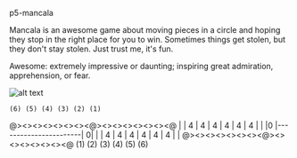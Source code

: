 p5-mancala

Mancala is an awesome game about moving pieces in a circle and hoping they stop in the right place for
you to win. Sometimes things get stolen, but they don't stay stolen. Just trust me, it's fun.

Awesome: extremely impressive or daunting; inspiring great admiration, apprehension, or fear.

![alt text](https://thumbs.dreamstime.com/z/awesome-word-cloud-explosion-background-51481417.jpg)


    (6) (5) (4) (3) (2) (1)
@><><><><><><><@><><><><><><><@
|  | 4 | 4 | 4 | 4 | 4 | 4 |  |
|0 |-----------------------| 0|
|  | 4 | 4 | 4 | 4 | 4 | 4 |  |
@><><><><><><><@><><><><><><><@
    (1) (2) (3) (4) (5) (6)
